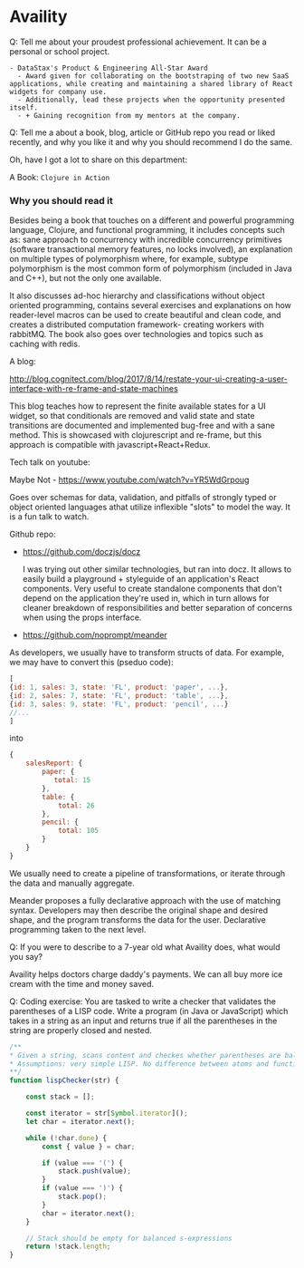 # Availity

Q: Tell me about your proudest professional achievement.  It can be a personal or school project.

    - DataStax's Product & Engineering All-Star Award
      - Award given for collaborating on the bootstraping of two new SaaS applications, while creating and maintaining a shared library of React widgets for company use.
      - Additionally, lead these projects when the opportunity presented itself.
      - + Gaining recognition from my mentors at the company.

Q: Tell me a about a book, blog, article or GitHub repo you read or liked recently, and why you like it and why you should recommend I do the same.

Oh, have I got a lot to share on this department:

A Book: `Clojure in Action`

### Why you should read it

Besides being a book that touches on a different and powerful programming language, Clojure, and functional programming, it includes concepts such as: sane approach to concurrency with incredible concurrency primitives (software transactional memory features, no locks involved), an explanation on multiple types of polymorphism where, for example, subtype polymorphism is the most common form of polymorphism (included in Java and C++), but not the only one available.

It also discusses ad-hoc hierarchy and classifications without object oriented programming, contains several exercises and explanations on how reader-level macros can be used to create beautiful and clean code, and creates a distributed computation framework- creating workers with rabbitMQ. The book also goes over technologies and topics such as caching with redis. 

A blog: 

http://blog.cognitect.com/blog/2017/8/14/restate-your-ui-creating-a-user-interface-with-re-frame-and-state-machines

This blog teaches how to represent the finite available states for a UI widget, so that conditionals are removed and
valid state and state transitions are documented and implemented bug-free and with a sane method. This is showcased with
clojurescript and re-frame, but this approach is compatible with javascript+React+Redux. 

Tech talk on youtube:

Maybe Not - https://www.youtube.com/watch?v=YR5WdGrpoug

Goes over schemas for data, validation, and pitfalls of strongly typed or object oriented languages athat utilize inflexible
"slots" to model the way. It is a fun talk to watch.

Github repo:
  - https://github.com/doczjs/docz

    I was trying out other similar technologies, but ran into docz. It allows to easily build a playground + styleguide
    of an application's React components. Very useful to create standalone components that don't depend on the application
    they're used in, which in turn allows for cleaner breakdown of responsibilities and better separation of concerns when using the props interface.

  - https://github.com/noprompt/meander

  As developers, we usually have to transform structs of data. For example, we may have to convert this (pseduo code):
  ```js
  [
  {id: 1, sales: 3, state: 'FL', product: 'paper', ...},
  {id: 2, sales: 7, state: 'FL', product: 'table', ...},
  {id: 3, sales: 9, state: 'FL', product: 'pencil', ...}
  //...
  ]
  ```
  
  into
  
  ```js
  {
      salesReport: {
          paper: {
             total: 15
          },
          table: {
              total: 26
          },
          pencil: {
              total: 105
          }
      }
  }
  ```
  
  We usually need to create a pipeline of transformations, or iterate through the data and manually aggregate.
  
  Meander proposes a fully declarative approach with the use of matching syntax. Developers may then describe 
  the original shape and desired shape, and the program transforms the data for the user. Declarative programming
  taken to the next level.

Q: If you were to describe to a 7-year old what Availity does, what would you say?

Availity helps doctors charge daddy's payments. We can all buy more ice cream with the time and money saved.

Q: Coding exercise: You are tasked to write a checker that validates the parentheses of a LISP code. Write a program (in Java or JavaScript) which takes in a string as an input and returns true if all the parentheses in the string are properly closed and nested.

```js
/**
* Given a string, scans content and checkes whether parentheses are balanced, ala LISP.
* Assumptions: very simple LISP. No difference between atoms and functions. No strings allowed.
**/
function lispChecker(str) {

    const stack = [];

    const iterator = str[Symbol.iterator]();
    let char = iterator.next();

    while (!char.done) {
        const { value } = char;

        if (value === '(') {
            stack.push(value);
        }
        if (value === ')') {
            stack.pop();
        }
        char = iterator.next();
    }

    // Stack should be empty for balanced s-expressions
    return !stack.length;
}
```
